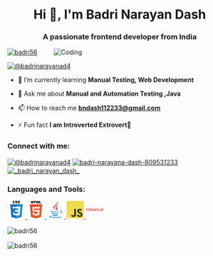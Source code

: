 <h1 align="center">Hi 👋, I'm Badri Narayan Dash</h1>
<h3 align="center">A passionate frontend developer from India</h3>
<img align="right" alt="Coding" width="400" src="https://images.squarespace-cdn.com/content/v1/5769fc401b631bab1addb2ab/1541580611624-TE64QGKRJG8SWAIUS7NS/ke17ZwdGBToddI8pDm48kPoswlzjSVMM-SxOp7CV59BZw-zPPgdn4jUwVcJE1ZvWQUxwkmyExglNqGp0IvTJZamWLI2zvYWH8K3-s_4yszcp2ryTI0HqTOaaUohrI8PI6FXy8c9PWtBlqAVlUS5izpdcIXDZqDYvprRqZ29Pw0o/coding-freak.gif" /">

<p align="left"> <a href="https://github.com/ryo-ma/github-profile-trophy"><img src="https://github-profile-trophy.vercel.app/?username=badri56" alt="badri56" /></a> </p>

<p align="left"> <a href="https://twitter.com/@badrinarayanad4" target="blank"><img src="https://img.shields.io/twitter/follow/@badrinarayanad4?logo=twitter&style=for-the-badge" alt="@badrinarayanad4" /></a> </p>

- 🌱 I’m currently learning **Manual Testing, Web Development**

- 💬 Ask me about **Manual and Automation Testing ,Java**

- 📫 How to reach me **bndash112233@gmail.com**

- ⚡ Fun fact **I am Introverted Extrovert🦉**

<h3 align="left">Connect with me:</h3>
<p align="left">
<a href="https://twitter.com/@badrinarayanad4" target="blank"><img align="center" src="https://raw.githubusercontent.com/rahuldkjain/github-profile-readme-generator/master/src/images/icons/Social/twitter.svg" alt="@badrinarayanad4" height="30" width="40" /></a>
<a href="https://linkedin.com/in/badri-narayana-dash-809531233" target="blank"><img align="center" src="https://raw.githubusercontent.com/rahuldkjain/github-profile-readme-generator/master/src/images/icons/Social/linked-in-alt.svg" alt="badri-narayana-dash-809531233" height="30" width="40" /></a>
<a href="https://instagram.com/_badri_narayan_dash_" target="blank"><img align="center" src="https://raw.githubusercontent.com/rahuldkjain/github-profile-readme-generator/master/src/images/icons/Social/instagram.svg" alt="_badri_narayan_dash_" height="30" width="40" /></a>
</p>

<h3 align="left">Languages and Tools:</h3>
<p align="left"> <a href="https://www.w3schools.com/css/" target="_blank" rel="noreferrer"> <img src="https://raw.githubusercontent.com/devicons/devicon/master/icons/css3/css3-original-wordmark.svg" alt="css3" width="40" height="40"/> </a> <a href="https://www.w3.org/html/" target="_blank" rel="noreferrer"> <img src="https://raw.githubusercontent.com/devicons/devicon/master/icons/html5/html5-original-wordmark.svg" alt="html5" width="40" height="40"/> </a> <a href="https://www.java.com" target="_blank" rel="noreferrer"> <img src="https://raw.githubusercontent.com/devicons/devicon/master/icons/java/java-original.svg" alt="java" width="40" height="40"/> </a> <a href="https://developer.mozilla.org/en-US/docs/Web/JavaScript" target="_blank" rel="noreferrer"> <img src="https://raw.githubusercontent.com/devicons/devicon/master/icons/javascript/javascript-original.svg" alt="javascript" width="40" height="40"/> </a> <a href="https://www.oracle.com/" target="_blank" rel="noreferrer"> <img src="https://raw.githubusercontent.com/devicons/devicon/master/icons/oracle/oracle-original.svg" alt="oracle" width="40" height="40"/> </a> </p>

<p><img align="center" src="https://github-readme-stats.vercel.app/api/top-langs?username=badri56&show_icons=true&locale=en&layout=compact" alt="badri56" /></p>

<p><img align="center" src="https://github-readme-streak-stats.herokuapp.com/?user=badri56&" alt="badri56" /></p>
